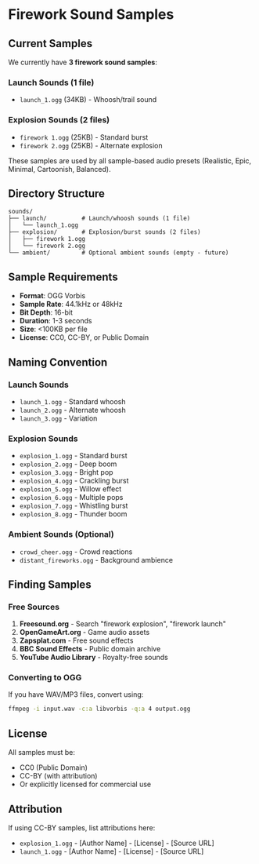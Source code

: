 # Firework Sound Samples

## Current Samples

We currently have **3 firework sound samples**:

### Launch Sounds (1 file)
- `launch_1.ogg` (34KB) - Whoosh/trail sound

### Explosion Sounds (2 files)
- `firework 1.ogg` (25KB) - Standard burst
- `firework 2.ogg` (25KB) - Alternate explosion

These samples are used by all sample-based audio presets (Realistic, Epic, Minimal, Cartoonish, Balanced).

## Directory Structure

```
sounds/
├── launch/          # Launch/whoosh sounds (1 file)
│   └── launch_1.ogg
├── explosion/       # Explosion/burst sounds (2 files)
│   ├── firework 1.ogg
│   └── firework 2.ogg
└── ambient/         # Optional ambient sounds (empty - future)
```

## Sample Requirements

- **Format**: OGG Vorbis
- **Sample Rate**: 44.1kHz or 48kHz
- **Bit Depth**: 16-bit
- **Duration**: 1-3 seconds
- **Size**: <100KB per file
- **License**: CC0, CC-BY, or Public Domain

## Naming Convention

### Launch Sounds
- `launch_1.ogg` - Standard whoosh
- `launch_2.ogg` - Alternate whoosh
- `launch_3.ogg` - Variation

### Explosion Sounds
- `explosion_1.ogg` - Standard burst
- `explosion_2.ogg` - Deep boom
- `explosion_3.ogg` - Bright pop
- `explosion_4.ogg` - Crackling burst
- `explosion_5.ogg` - Willow effect
- `explosion_6.ogg` - Multiple pops
- `explosion_7.ogg` - Whistling burst
- `explosion_8.ogg` - Thunder boom

### Ambient Sounds (Optional)
- `crowd_cheer.ogg` - Crowd reactions
- `distant_fireworks.ogg` - Background ambience

## Finding Samples

### Free Sources
1. **Freesound.org** - Search "firework explosion", "firework launch"
2. **OpenGameArt.org** - Game audio assets
3. **Zapsplat.com** - Free sound effects
4. **BBC Sound Effects** - Public domain archive
5. **YouTube Audio Library** - Royalty-free sounds

### Converting to OGG
If you have WAV/MP3 files, convert using:
```bash
ffmpeg -i input.wav -c:a libvorbis -q:a 4 output.ogg
```

## License
All samples must be:
- CC0 (Public Domain)
- CC-BY (with attribution)
- Or explicitly licensed for commercial use

## Attribution
If using CC-BY samples, list attributions here:

- `explosion_1.ogg` - [Author Name] - [License] - [Source URL]
- `launch_1.ogg` - [Author Name] - [License] - [Source URL]
